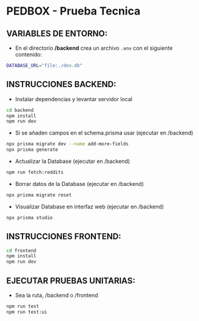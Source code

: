 # PEDBOX - Prueba Tecnica

## VARIABLES DE ENTORNO:
- En el directorio **/backend** crea un archivo `.env` con el siguiente contenido:
```bash
DATABASE_URL="file:./dev.db"
```
## INSTRUCCIONES BACKEND:
- Instalar dependencias y levantar servidor local
```bash
cd backend
npm install
npm run dev
```
- Si se añaden campos en el schema.prisma usar (ejecutar en /backend)
```bash
npx prisma migrate dev --name add-more-fields
npx prisma generate
```
- Actualizar la Database (ejecutar en /backend)
```bash
npm run fetch:reddits
```
- Borrar datos de la Database (ejecutar en /backend)
```bash
npx prisma migrate reset
```
- Visualizar Database en interfaz web (ejecutar en /backend)
```bash
npx prisma studio
```

## INSTRUCCIONES FRONTEND:
```bash
cd frontend
npm install
npm run dev
```

## EJECUTAR PRUEBAS UNITARIAS:
- Sea la ruta, /backend o /frontend
```bash
npm run test
npm run test:ui
```